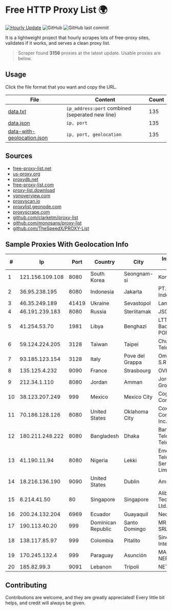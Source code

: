 
# Free HTTP Proxy List 🌍

[![Hourly Update](https://github.com/mertguvencli/http-proxy-list/actions/workflows/main.yml/badge.svg?branch=main)](https://github.com/mertguvencli/http-proxy-list/actions/workflows/main.yml)
![GitHub](https://img.shields.io/github/license/mertguvencli/http-proxy-list)
![GitHub last commit](https://img.shields.io/github/last-commit/mertguvencli/http-proxy-list)

It is a lightweight project that hourly scrapes lots of free-proxy sites, validates if it works, and serves a clean proxy list.


> Scraper found **3156** proxies at the latest update. Usable proxies are below.

## Usage

Click the file format that you want and copy the URL.


|File|Content|Count|
|----|-------|-----|
|[data.txt](https://raw.githubusercontent.com/mertguvencli/http-proxy-list/main/proxy-list/data.txt)|`ip_address:port` combined (seperated new line)|135|
|[data.json](https://raw.githubusercontent.com/mertguvencli/http-proxy-list/main/proxy-list/data.json)|`ip, port`|135|
|[data-with-geolocation.json](https://raw.githubusercontent.com/mertguvencli/http-proxy-list/main/proxy-list/data-with-geolocation.json)|`ip, port, geolocation`|135|

## Sources

* [free-proxy-list.net](https://free-proxy-list.net)
* [us-proxy.org](https://www.us-proxy.org)
* [proxydb.net](http://proxydb.net)
* [free-proxy-list.com](https://free-proxy-list.com/?page=&port=&type%5B%5D=http&type%5B%5D=https&up_time=0&search=Search)
* [proxy-list.download](https://www.proxy-list.download/HTTP)
* [vpnoverview.com](https://vpnoverview.com/privacy/anonymous-browsing/free-proxy-servers)
* [proxyscan.io](https://www.proxyscan.io)
* [proxylist.geonode.com](https://proxylist.geonode.com/api/proxy-list?limit=300&page=1&sort_by=lastChecked&sort_type=desc&protocols=http,https)
* [proxyscrape.com](https://api.proxyscrape.com/v2/?request=displayproxies&protocol=http&timeout=10000&country=all&ssl=all&anonymity=all)
* [github.com/clarketm/proxy-list](https://raw.githubusercontent.com/clarketm/proxy-list/master/proxy-list-raw.txt)
* [github.com/monosans/proxy-list](https://raw.githubusercontent.com/monosans/proxy-list/main/proxies/http.txt)
* [github.com/TheSpeedX/PROXY-List](https://raw.githubusercontent.com/TheSpeedX/PROXY-List/master/http.txt)


## Sample Proxies With Geolocation Info

|#|Ip|Port|Country|City|Internet Service Provider|
|-|--|----|-------|----|-------------------------|
|1|121.156.109.108|8080|South Korea|Seongnam-si|Korea Telecom|
|2|36.95.238.195|8080|Indonesia|Jakarta|PT. Telekomunikasi Indonesia|
|3|46.35.249.189|41419|Ukraine|Sevastopol|Lancom Ltd.|
|4|46.191.239.183|8080|Russia|Sterlitamak|JSC "Ufanet"|
|5|41.254.53.70|1981|Libya|Benghazi|LTT Network Backbone and POPs|
|6|59.124.224.205|3128|Taiwan|Taipei|Chunghwa Telecom Co., Ltd.|
|7|93.185.123.154|3128|Italy|Pove del Grappa|Omegacom S.R.L.S.|
|8|135.125.4.232|9090|France|Strasbourg|OVH SAS|
|9|212.34.1.110|8080|Jordan|Amman|Jordan Telecom Group|
|10|38.123.207.249|999|Mexico|Mexico City|Cogent Communications|
|11|70.186.128.126|8080|United States|Oklahoma City|Cox Communications Inc.|
|12|180.211.248.222|8080|Bangladesh|Dhaka|Bangladesh Telegraph & Telephone Board|
|13|41.190.11.94|8080|Nigeria|Lekki|Emerging Markets Telecommunication Services (EMTS) Limited|
|14|18.216.136.190|9090|United States|Dublin|Amazon.com, Inc.|
|15|8.214.41.50|80|Singapore|Singapore|Alibaba (US) Technology Co., Ltd.|
|16|200.24.132.204|6969|Ecuador|Guayaquil|Nedetel S.A.|
|17|190.113.40.20|999|Dominican Republic|Santo Domingo|MR Networking, SRL|
|18|138.117.85.97|999|Colombia|Pitalito|Sinergy Soluciones Integrales|
|19|170.245.132.4|999|Paraguay|Asunción|MACHADO BAEZ, NERY JAVIER|
|20|185.82.99.3|9091|Lebanon|Tripoli|NET 360 S.A.R.L|



## Contributing

Contributions are welcome, and they are greatly appreciated! Every
little bit helps, and credit will always be given.

